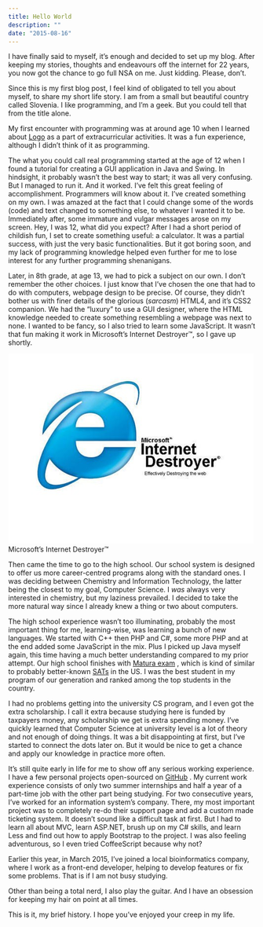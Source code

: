 ```yaml
---
title: Hello World
description: ""
date: "2015-08-16"
---
```


I have finally said to myself, it’s enough and decided to set up my blog. After keeping my stories, thoughts and endeavours off the internet for 22 years, you now got the chance to go full NSA on me. Just kidding. Please, don’t.

Since this is my first blog post, I feel kind of obligated to tell you about myself, to share my short life story. I am from a small but beautiful country called Slovenia. I like programming, and I’m a geek. But you could tell that from the title alone.

My first encounter with programming was at around age 10 when I learned about [Logo](https://en.wikipedia.org/wiki/Logo_%28programming_language%29) as a part of extracurricular activities. It was a fun experience, although I didn’t think of it as programming.

The what you could call real programming started at the age of 12 when I found a tutorial for creating a GUI application in Java and Swing. In hindsight, it probably wasn’t the best way to start; it was all very confusing. But I managed to run it. And it worked. I’ve felt this great feeling of accomplishment. Programmers will know about it. I’ve created something on my own. I was amazed at the fact that I could change some of the words (code) and text changed to something else, to whatever I wanted it to be. Immediately after, some immature and vulgar messages arose on my screen. Hey, I was 12, what did you expect? After I had a short period of childish fun, I set to create something useful: a calculator. It was a partial success, with just the very basic functionalities. But it got boring soon, and my lack of programming knowledge helped even further for me to lose interest for any further programming shenanigans.

Later, in 8th grade, at age 13, we had to pick a subject on our own. I don’t remember the other choices. I just know that I’ve chosen the one that had to do with computers, webpage design to be precise. Of course, they didn’t bother us with finer details of the glorious (_sarcasm_) HTML4, and it’s CSS2 companion. We had the “luxury” to use a GUI designer, where the HTML knowledge needed to create something resembling a webpage was next to none. I wanted to be fancy, so I also tried to learn some JavaScript. It wasn’t that fun making it work in Microsoft’s Internet Destroyer™, so I gave up shortly.

![](internet-destroyer.jpg)
Microsoft’s Internet Destroyer™

Then came the time to go to the high school. Our school system is designed to offer us more career-centred programs along with the standard ones. I was deciding between Chemistry and Information Technology, the latter being the closest to my goal, Computer Science. I _was_ always very interested in chemistry, but my laziness prevailed. I decided to take the more natural way since I already knew a thing or two about computers.

The high school experience wasn’t too illuminating, probably the most important thing for me, learning-wise, was learning a bunch of new languages. We started with C++ then PHP and C#, some more PHP and at the end added some JavaScript in the mix. Plus I picked up Java myself again, this time having a much better understanding compared to my prior attempt. Our high school finishes with [Matura exam](https://en.wikipedia.org/wiki/Matura) , which is kind of similar to probably better-known [SATs](https://en.wikipedia.org/wiki/SAT) in the US. I was the best student in my program of our generation and ranked among the top students in the country.

I had no problems getting into the university CS program, and I even got the extra scholarship. I call it extra because studying here is funded by taxpayers money, any scholarship we get is extra spending money. I’ve quickly learned that Computer Science at university level is a lot of theory and not enough of doing things. It was a bit disappointing at first, but I’ve started to connect the dots later on. But it would be nice to get a chance and apply our knowledge in practice more often.

It’s still quite early in life for me to show off any serious working experience. I have a few personal projects open-sourced on [GitHub](https://github.com/markogresak) . My current work experience consists of only two summer internships and half a year of a part-time job with the other part being studying. For two consecutive years, I’ve worked for an information system’s company. There, my most important project was to completely re-do their support page and add a custom made ticketing system. It doesn’t sound like a difficult task at first. But I had to learn all about MVC, learn ASP.NET, brush up on my C# skills, and learn Less and find out how to apply Bootstrap to the project. I was also feeling adventurous, so I even tried CoffeeScript because why not?

Earlier this year, in March 2015, I’ve joined a local bioinformatics company, where I work as a front-end developer, helping to develop features or fix some problems. That is if I am not busy studying.

Other than being a total nerd, I also play the guitar. And I have an obsession for keeping my hair on point at all times.

This is it, my brief history. I hope you’ve enjoyed your creep in my life.
